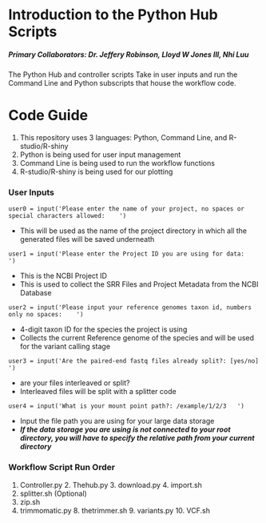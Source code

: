 # Introduction to the Python Hub Scripts
##### Primary Collaborators: Dr. Jeffery Robinson, Lloyd W Jones III, Nhi Luu 
The Python Hub and controller scripts Take in user inputs and run the Command Line and Python subscripts that house the workflow code.   
# Code Guide
1. This repository uses 3 languages: Python, Command Line, and R-studio/R-shiny
2. Python is being used for user input management 
3. Command Line is being used to run the workflow functions
4. R-studio/R-shiny is being used for our plotting
### User Inputs 
```
user0 = input('Please enter the name of your project, no spaces or special characters allowed:    ')
```
- This will be used as the name of the project directory in which all the generated files will be saved underneath
```
user1 = input('Please enter the Project ID you are using for data:    ')
```
- This is the NCBI Project ID
- This is used to collect the SRR Files and Project Metadata from the NCBI Database
```
user2 = input('Please input your reference genomes taxon id, numbers only no spaces:    ')
```
- 4-digit taxon ID for the species the project is using
- Collects the current Reference genome of the species and will be used for the variant calling stage 
```
user3 = input('Are the paired-end fastq files already split?: [yes/no]   ')
```
- are your files interleaved or split?
- Interleaved files will be split with a splitter code 
```
user4 = input('What is your mount point path?: /example/1/2/3   ')
```
- Input the file path you are using for your large data storage
- ***If the data storage you are using is not connected to your root directory, you will have to specify the relative path from your current directory***
### Workflow Script Run Order 
1. Controller.py  2. Thehub.py  3. download.py  4. import.sh
5. splitter.sh (Optional)
6. zip.sh
7. trimmomatic.py  8. thetrimmer.sh  9. variants.py  10. VCF.sh

